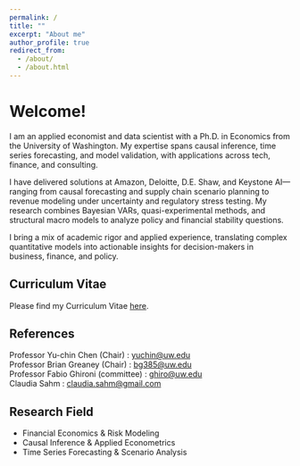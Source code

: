 ```yaml
---
permalink: /
title: ""
excerpt: "About me"
author_profile: true
redirect_from: 
  - /about/
  - /about.html
---
```


Welcome! 
======
I am an applied economist and data scientist with a Ph.D. in Economics from the University of Washington. My expertise spans causal inference, time series forecasting, and model validation, with applications across tech, finance, and consulting.

I have delivered solutions at Amazon, Deloitte, D.E. Shaw, and Keystone AI—ranging from causal forecasting and supply chain scenario planning to revenue modeling under uncertainty and regulatory stress testing. My research combines Bayesian VARs, quasi-experimental methods, and structural macro models to analyze policy and financial stability questions.

I bring a mix of academic rigor and applied experience, translating complex quantitative models into actionable insights for decision-makers in business, finance, and policy.

Curriculum Vitae
------
Please find my Curriculum Vitae [here](https://rdatta2-code.github.io/files/CV_Rajarshi_Datta.pdf).


References
------
Professor Yu-chin Chen (Chair) : [yuchin@uw.edu](mailto:yuchin@uw.edu) <br/>
Professor Brian Greaney (Chair) : [bg385@uw.edu](mailto:bg385@uw.edu) <br/>
Professor Fabio Ghironi (committee) : [ghiro@uw.edu](mailto:ghiro@uw.edu) <br/>
Claudia Sahm : [claudia.sahm@gmail.com](mailto:claudia.sahm@gmail.com) <br/>

Research Field
------
* Financial Economics & Risk Modeling
* Causal Inference & Applied Econometrics
* Time Series Forecasting & Scenario Analysis



  
